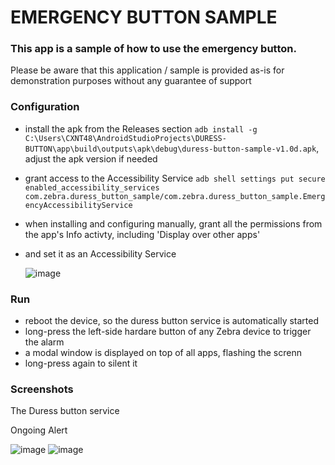 # EMERGENCY BUTTON SAMPLE

### This app is a sample of how to use the emergency button. 

Please be aware that this application / sample is provided as-is for demonstration purposes without any guarantee of support

### Configuration
- install the apk from the Releases section
    ```adb install -g C:\Users\CXNT48\AndroidStudioProjects\DURESS-BUTTON\app\build\outputs\apk\debug\duress-button-sample-v1.0d.apk```, adjust the apk version if needed

- grant access to the Accessibility Service
    ```adb shell settings put secure enabled_accessibility_services com.zebra.duress_button_sample/com.zebra.duress_button_sample.EmergencyAccessibilityService```

- when installing and configuring manually, grant all the permissions from the app's Info activty, including 'Display over other apps'
- and set it as an Accessibility Service
  
    ![image](https://github.com/NDZL/DURESS-BUTTON-SAMPLE/assets/11386676/57857212-8bd5-4ca4-a473-955a3a18e3c1)


### Run
- reboot the device, so the duress button service is automatically started
- long-press the left-side hardare button of any Zebra device to trigger the alarm
- a modal window is displayed on top of all apps, flashing the screnn
- long-press again to silent it

### Screenshots

The Duress button service

Ongoing Alert

![image](https://github.com/NDZL/DURESS-BUTTON-SAMPLE/assets/11386676/8e1d3da8-bdbf-4c74-8bee-040e70288d2e)
![image](https://github.com/NDZL/DURESS-BUTTON-SAMPLE/assets/11386676/e1f164ae-d0a0-49fc-8987-ba29e206d9e0)



